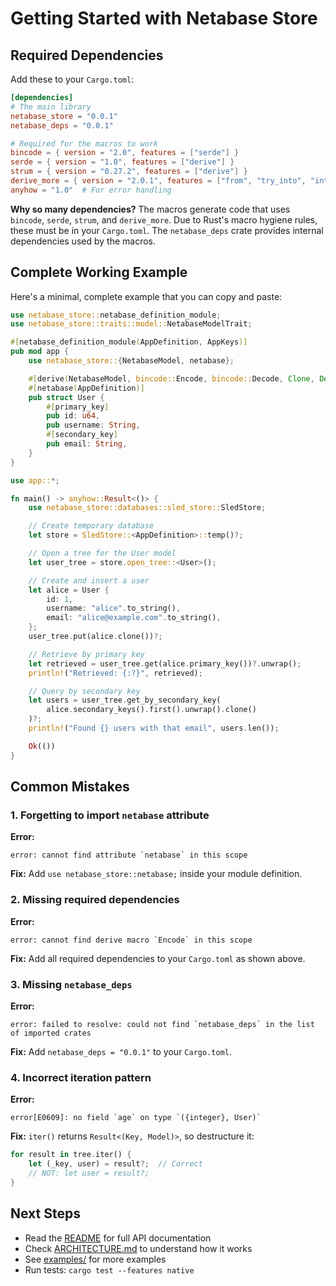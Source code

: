# Getting Started with Netabase Store

## Required Dependencies

Add these to your `Cargo.toml`:

```toml
[dependencies]
# The main library
netabase_store = "0.0.1"
netabase_deps = "0.0.1"

# Required for the macros to work
bincode = { version = "2.0", features = ["serde"] }
serde = { version = "1.0", features = ["derive"] }
strum = { version = "0.27.2", features = ["derive"] }
derive_more = { version = "2.0.1", features = ["from", "try_into", "into"] }
anyhow = "1.0"  # For error handling
```

**Why so many dependencies?** The macros generate code that uses `bincode`, `serde`, `strum`, and `derive_more`. Due to Rust's macro hygiene rules, these must be in your `Cargo.toml`. The `netabase_deps` crate provides internal dependencies used by the macros.

## Complete Working Example

Here's a minimal, complete example that you can copy and paste:

```rust
use netabase_store::netabase_definition_module;
use netabase_store::traits::model::NetabaseModelTrait;

#[netabase_definition_module(AppDefinition, AppKeys)]
pub mod app {
    use netabase_store::{NetabaseModel, netabase};

    #[derive(NetabaseModel, bincode::Encode, bincode::Decode, Clone, Debug)]
    #[netabase(AppDefinition)]
    pub struct User {
        #[primary_key]
        pub id: u64,
        pub username: String,
        #[secondary_key]
        pub email: String,
    }
}

use app::*;

fn main() -> anyhow::Result<()> {
    use netabase_store::databases::sled_store::SledStore;

    // Create temporary database
    let store = SledStore::<AppDefinition>::temp()?;

    // Open a tree for the User model
    let user_tree = store.open_tree::<User>();

    // Create and insert a user
    let alice = User {
        id: 1,
        username: "alice".to_string(),
        email: "alice@example.com".to_string(),
    };
    user_tree.put(alice.clone())?;

    // Retrieve by primary key
    let retrieved = user_tree.get(alice.primary_key())?.unwrap();
    println!("Retrieved: {:?}", retrieved);

    // Query by secondary key
    let users = user_tree.get_by_secondary_key(
        alice.secondary_keys().first().unwrap().clone()
    )?;
    println!("Found {} users with that email", users.len());

    Ok(())
}
```


## Common Mistakes

### 1. Forgetting to import `netabase` attribute

**Error:**
```
error: cannot find attribute `netabase` in this scope
```

**Fix:** Add `use netabase_store::netabase;` inside your module definition.

### 2. Missing required dependencies

**Error:**
```
error: cannot find derive macro `Encode` in this scope
```

**Fix:** Add all required dependencies to your `Cargo.toml` as shown above.

### 3. Missing `netabase_deps`

**Error:**
```
error: failed to resolve: could not find `netabase_deps` in the list of imported crates
```

**Fix:** Add `netabase_deps = "0.0.1"` to your `Cargo.toml`.

### 4. Incorrect iteration pattern

**Error:**
```
error[E0609]: no field `age` on type `({integer}, User)`
```

**Fix:** `iter()` returns `Result<(Key, Model)>`, so destructure it:
```rust
for result in tree.iter() {
    let (_key, user) = result?;  // Correct
    // NOT: let user = result?;
}
```

## Next Steps

- Read the [README](./README.md) for full API documentation
- Check [ARCHITECTURE.md](./ARCHITECTURE.md) to understand how it works
- See [examples/](./examples/) for more examples
- Run tests: `cargo test --features native`

